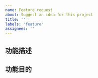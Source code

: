 ```yaml
---
name: Feature request
about: Suggest an idea for this project
title: ''
labels: 'feature'
assignees: ''
---
```


## 功能描述

## 功能目的
